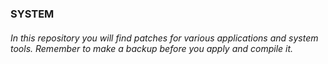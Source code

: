 ### SYSTEM

###### In this repository you will find patches for various applications and system tools. Remember to make a backup before you apply and compile it. 
